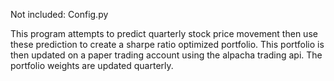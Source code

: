 Not included: Config.py

This program attempts to predict quarterly stock price movement then use these prediction to create a sharpe 
ratio optimized portfolio. This portfolio is then updated on a paper trading account using the alpacha trading
api. The portfolio weights are updated quarterly.
